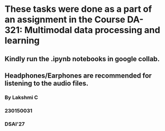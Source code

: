 # These tasks were done as a part of an assignment in the Course DA-321: Multimodal data processing and learning
## Kindly run the .ipynb notebooks in google collab.
## Headphones/Earphones are recommended for listening to the audio files. 

### By Lakshmi C
### 230150031
### DSAI'27